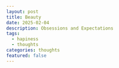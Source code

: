 ```yaml
---
layout: post
title: Beauty
date: 2025-02-04
description: Obsessions and Expectations
tags:
  - hapiness
  - thoughts
categories: thoughts
featured: false
---
```



